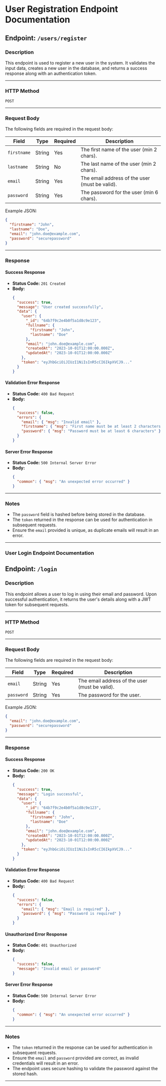 # User Registration Endpoint Documentation

## Endpoint: `/users/register`

### Description

This endpoint is used to register a new user in the system. It validates the input data, creates a new user in the database, and returns a success response along with an authentication token.

---

### HTTP Method

`POST`

---

### Request Body

The following fields are required in the request body:

| Field       | Type   | Required | Description                                    |
| ----------- | ------ | -------- | ---------------------------------------------- |
| `firstname` | String | Yes      | The first name of the user (min 2 chars).      |
| `lastname`  | String | No       | The last name of the user (min 2 chars).       |
| `email`     | String | Yes      | The email address of the user (must be valid). |
| `password`  | String | Yes      | The password for the user (min 6 chars).       |

Example JSON:

```json
{
  "firstname": "John",
  "lastname": "Doe",
  "email": "john.doe@example.com",
  "password": "securepassword"
}
```

---

### Response

#### Success Response

- **Status Code:** `201 Created`
- **Body:**
  ```json
  {
    "success": true,
    "message": "User created successfully",
    "data": {
      "user": {
        "_id": "64b7f9c2e4b0f5a1d8c9e123",
        "fullname": {
          "firstname": "John",
          "lastname": "Doe"
        },
        "email": "john.doe@example.com",
        "createdAt": "2023-10-01T12:00:00.000Z",
        "updatedAt": "2023-10-01T12:00:00.000Z"
      },
      "token": "eyJhbGciOiJIUzI1NiIsInR5cCI6IkpXVCJ9..."
    }
  }
  ```

#### Validation Error Response

- **Status Code:** `400 Bad Request`
- **Body:**
  ```json
  {
    "success": false,
    "errors": {
      "email": { "msg": "Invalid email" },
      "firstname": { "msg": "First name must be at least 2 characters" },
      "password": { "msg": "Password must be at least 6 characters" }
    }
  }
  ```

#### Server Error Response

- **Status Code:** `500 Internal Server Error`
- **Body:**
  ```json
  {
    "common": { "msg": "An unexpected error occurred" }
  }
  ```

---

### Notes

- The `password` field is hashed before being stored in the database.
- The `token` returned in the response can be used for authentication in subsequent requests.
- Ensure the `email` provided is unique, as duplicate emails will result in an error.

---

### User Login Endpoint Documentation

## Endpoint: `/login`

### Description

This endpoint allows a user to log in using their email and password. Upon successful authentication, it returns the user's details along with a JWT token for subsequent requests.

---

### HTTP Method

`POST`

---

### Request Body

The following fields are required in the request body:

| Field      | Type   | Required | Description                                    |
| ---------- | ------ | -------- | ---------------------------------------------- |
| `email`    | String | Yes      | The email address of the user (must be valid). |
| `password` | String | Yes      | The password for the user.                     |

Example JSON:

```json
{
  "email": "john.doe@example.com",
  "password": "securepassword"
}
```

---

### Response

#### Success Response

- **Status Code:** `200 OK`
- **Body:**
  ```json
  {
    "success": true,
    "message": "Login successful",
    "data": {
      "user": {
        "_id": "64b7f9c2e4b0f5a1d8c9e123",
        "fullname": {
          "firstname": "John",
          "lastname": "Doe"
        },
        "email": "john.doe@example.com",
        "createdAt": "2023-10-01T12:00:00.000Z",
        "updatedAt": "2023-10-01T12:00:00.000Z"
      },
      "token": "eyJhbGciOiJIUzI1NiIsInR5cCI6IkpXVCJ9..."
    }
  }
  ```

#### Validation Error Response

- **Status Code:** `400 Bad Request`
- **Body:**
  ```json
  {
    "success": false,
    "errors": {
      "email": { "msg": "Email is required" },
      "password": { "msg": "Password is required" }
    }
  }
  ```

#### Unauthorized Error Response

- **Status Code:** `401 Unauthorized`
- **Body:**
  ```json
  {
    "success": false,
    "message": "Invalid email or password"
  }
  ```

#### Server Error Response

- **Status Code:** `500 Internal Server Error`
- **Body:**
  ```json
  {
    "common": { "msg": "An unexpected error occurred" }
  }
  ```

---

### Notes

- The `token` returned in the response can be used for authentication in subsequent requests.
- Ensure the `email` and `password` provided are correct, as invalid credentials will result in an error.
- The endpoint uses secure hashing to validate the password against the stored hash.

---
